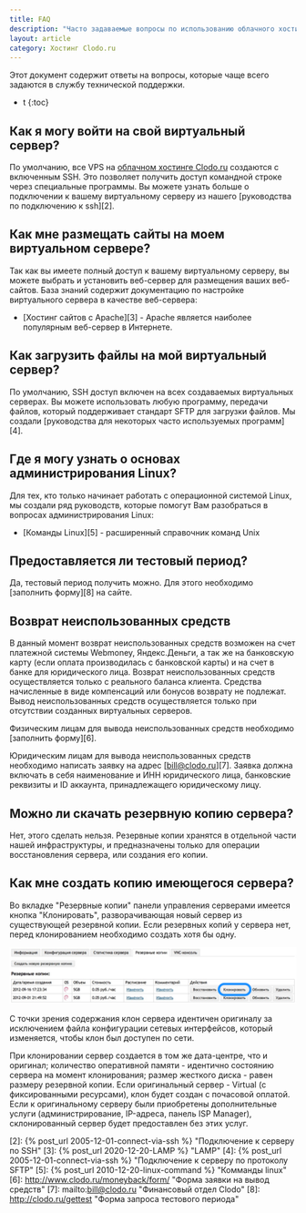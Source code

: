 ```yaml
---
title: FAQ
description: "Часто задаваемые вопросы по использованию облачного хостинга Clodo.ru"
layout: article
category: Хостинг Clodo.ru
---
```


Этот документ содержит ответы на вопросы, которые чаще всего задаются в службу технической поддержки.


* t
{:toc}


## Как я могу войти на свой виртуальный сервер?

По умолчанию, все VPS на [облачном хостинге Clodo.ru][1] создаются с включенным SSH. Это позволяет получить доступ командной строке через специальные программы. Вы можете узнать больше о подключении к вашему виртуальному серверу из нашего [руководства по подключению к ssh][2].



## Как мне размещать сайты на моем виртуальном сервере?

Так как вы имеете полный доступ к вашему виртуальному серверу, вы можете выбрать и установить веб-сервер для размещения ваших веб-сайтов. База знаний содержит документацию по настройке виртуального сервера в качестве веб-сервера:

 - [Хостинг сайтов с Apache][3] - Apache является наиболее популярным веб-сервер в Интернете.



## Как загрузить файлы на мой виртуальный сервер?

По умолчанию, SSH доступ включен на всех создаваемых виртуальных серверах. Вы можете использовать любую программу, передачи файлов, который поддерживает стандарт SFTP для загрузки файлов. Мы создали [руководства для некоторых часто используемых программ][4].



## Где я могу узнать о основах администрирования Linux?

Для тех, кто только начинает работать с операционной системой Linux, мы создали ряд руководств, которые помогут Вам разобраться в вопросах администрирования Linux:

  - [Команды Linux][5] - расширенный cправочник команд Unix

## Предоставляется ли тестовый период?

Да, тестовый период получить можно. Для этого необходимо [заполнить форму][8] на сайте.

## Возврат неиспользованных средств

В данный момент возврат неиспользованных средств возможен на счет платежной системы Webmoney, Яндекс.Деньги, а так же на банковскую карту (если оплата производилась с банковской карты) и на счет в банке для юридического лица. Возврат неиспользованных средств осуществляется только с реального баланса клиента. Средства начисленные в виде компенсаций или бонусов возврату не подлежат. Вывод неиспользованных средств осуществляется только при отсутствии созданных виртуальных серверов.

Физическим лицам для вывода неиспользованных средств необходимо [заполнить форму][6].

Юридическим лицам для вывода неиспользованных средств необходимо написать заявку на адрес [bill@clodo.ru][7]. Заявка должна включать в себя наименование и ИНН юридического лица, банковские реквизиты и ID аккаунта, принадлежащего юридическому лицу.

## Можно ли скачать резервную копию сервера?

Нет, этого сделать нельзя. Резервные копии хранятся в отдельной части нашей инфраструктуры, и предназначены только для операции восстановления сервера, или создания его копии.


## Как мне создать копию имеющегося сервера?

Во вкладке "Резервные копии" панели управления серверами имеется кнопка "Клонировать", разворачивающая новый сервер из существующей резервной копии. Если резервных копий у сервера нет, перед клонированием необходимо создать хотя бы одну.

![Клонирование сервера][iClone]

С точки зрения содержания клон сервера идентичен оригиналу за исключением файла конфигурации сетевых интерфейсов, который изменяется, чтобы клон был доступен по сети.

При клонировании сервер создается в том же дата-центре, что и оригинал; количество оперативной памяти - идентично состоянию сервера на момент клонирования; размер жесткого диска - равен размеру резервной копии. Если оригинальный сервер - Virtual (с фиксированными ресурсами), клон будет создан с почасовой оплатой. Если к оригинальному серверу были приобретены дополнительные услуги (администрирование, IP-адреса, панель ISP Manager), склонированный сервер будет предоставлен без этих услуг.



  [1]: http://clodo.ru "Облачный хостинг Clodo"
  [2]: {% post_url 2005-12-01-connect-via-ssh %} "Подключение к серверу по SSH"
  [3]: {% post_url 2020-12-20-LAMP %} "LAMP"
  [4]: {% post_url 2005-12-01-connect-via-ssh %} "Подключение к серверу по протоколу SFTP"
  [5]: {% post_url 2010-12-20-linux-command %} "Комманды linux"
  [6]: http://www.clodo.ru/moneyback/form/ "Форма заявки на вывод средств"
  [7]: mailto:bill@clodo.ru "Финансовый отдел Clodo"
  [8]: http://clodo.ru/gettest "Форма запроса тестового периода"

  [iClone]: /images/clodopanel/clone_server.png
